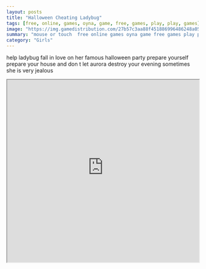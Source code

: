```yaml
---
layout: posts
title: "Halloween Cheating Ladybug"
tags: [free, online, games, oyna, game, free, games, play, play, games]
image: "https://img.gamedistribution.com/27b57c3aa88f451886996486248a05ff.jpg"
summary: "mouse or touch  free online games oyna game free games play play games"
category: "Girls"
---
```


help ladybug fall in love on her famous halloween party prepare yourself prepare your house and don t let aurora destroy your evening sometimes she is very jealous

<iframe width="100%" height="480px;" src="https://html5.gamedistribution.com/27b57c3aa88f451886996486248a05ff/"></iframe>